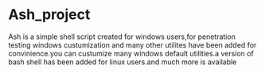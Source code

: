 # Ash_project
Ash is a simple shell script created for windows users,for penetration testing windows custumization and many other utilites have been added for convinience.you can custumize many windows default utilities.a version of bash shell has been added for linux users.and much more is available
